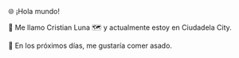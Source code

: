 🌐 ¡Hola mundo!

👋 Me llamo Cristian Luna
🗺️ y actualmente estoy en Ciudadela City.

📆 En los próximos días, me gustaría comer asado.
